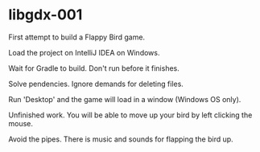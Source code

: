 # libgdx-001

First attempt to build a Flappy Bird game.

Load the project on IntelliJ IDEA on Windows.

Wait for Gradle to build. Don't run before it finishes.

Solve pendencies. Ignore demands for deleting files.

Run 'Desktop' and the game will load in a window (Windows OS only).

Unfinished work. You will be able to move up your bird by left clicking the mouse. 

Avoid the pipes. There is music and sounds for flapping the bird up.
